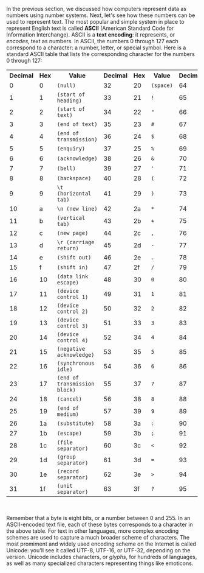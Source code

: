 In the previous section, we discussed how computers represent data as numbers using number systems. Next, let's see how these numbers can be used to represent text. The most popular and simple system in place to represent English text is called **ASCII** (American Standard Code for Information Interchange). ASCII is a **text encoding**: it represents, or *encodes*, text as numbers. In ASCII, the numbers 0 through 127 each correspond to a character: a number, letter, or special symbol. Here is a standard ASCII table that lists the corresponding character for the numbers 0 through 127:

<table class="table-striped" style="width: 100%;">
<tr><th>Decimal</th><th>Hex</th><th>Value</th><th>Decimal</th><th>Hex</th><th>Value</th><th>Decimal</th><th>Hex</th><th>Value</th><th>Decimal</th><th>Hex</th><th>Value</th></tr>
<tr><td>0</td><td>0</td><td><code>(null)</code></td><td>32</td><td>20</td><td><code>(space)</code></td><td>64</td><td>40</td><td><code>@</code></td><td>96</td><td>60</td><td><code>`</code></td></tr>
<tr><td>1</td><td>1</td><td><code>(start of heading)</code></td><td>33</td><td>21</td><td><code>!</code></td><td>65</td><td>41</td><td><code>A</code></td><td>97</td><td>61</td><td><code>a</code></td></tr>
<tr><td>2</td><td>2</td><td><code>(start of text)</code></td><td>34</td><td>22</td><td><code>"</code></td><td>66</td><td>42</td><td><code>B</code></td><td>98</td><td>62</td><td><code>b</code></td></tr>
<tr><td>3</td><td>3</td><td><code>(end of text)</code></td><td>35</td><td>23</td><td><code>#</code></td><td>67</td><td>43</td><td><code>C</code></td><td>99</td><td>63</td><td><code>c</code></td></tr>
<tr><td>4</td><td>4</td><td><code>(end of transmission)</code></td><td>36</td><td>24</td><td><code>$</code></td><td>68</td><td>44</td><td><code>D</code></td><td>100</td><td>64</td><td><code>d</code></td></tr>
<tr><td>5</td><td>5</td><td><code>(enquiry)</code></td><td>37</td><td>25</td><td><code>%</code></td><td>69</td><td>45</td><td><code>E</code></td><td>101</td><td>65</td><td><code>e</code></td></tr>
<tr><td>6</td><td>6</td><td><code>(acknowledge)</code></td><td>38</td><td>26</td><td><code>&</code></td><td>70</td><td>46</td><td><code>F</code></td><td>102</td><td>66</td><td><code>f</code></td></tr>
<tr><td>7</td><td>7</td><td><code>(bell)</code></td><td>39</td><td>27</td><td><code>'</code></td><td>71</td><td>47</td><td><code>G</code></td><td>103</td><td>67</td><td><code>g</code></td></tr>
<tr><td>8</td><td>8</td><td><code>(backspace)</code></td><td>40</td><td>28</td><td><code>(</code></td><td>72</td><td>48</td><td><code>H</code></td><td>104</td><td>68</td><td><code>h</code></td></tr>
<tr><td>9</td><td>9</td><td><code>\t (horizontal tab)</code></td><td>41</td><td>29</td><td><code>)</code></td><td>73</td><td>49</td><td><code>I</code></td><td>105</td><td>69</td><td><code>i</code></td></tr>
<tr><td>10</td><td>a</td><td><code>\n (new line)</code></td><td>42</td><td>2a</td><td><code>*</code></td><td>74</td><td>4a</td><td><code>J</code></td><td>106</td><td>6a</td><td><code>j</code></td></tr>
<tr><td>11</td><td>b</td><td><code>(vertical tab)</code></td><td>43</td><td>2b</td><td><code>+</code></td><td>75</td><td>4b</td><td><code>K</code></td><td>107</td><td>6b</td><td><code>k</code></td></tr>
<tr><td>12</td><td>c</td><td><code>(new page)</code></td><td>44</td><td>2c</td><td><code>,</code></td><td>76</td><td>4c</td><td><code>L</code></td><td>108</td><td>6c</td><td><code>l</code></td></tr>
<tr><td>13</td><td>d</td><td><code>\r (carriage return)</code></td><td>45</td><td>2d</td><td><code>-</code></td><td>77</td><td>4d</td><td><code>M</code></td><td>109</td><td>6d</td><td><code>m</code></td></tr>
<tr><td>14</td><td>e</td><td><code>(shift out)</code></td><td>46</td><td>2e</td><td><code>.</code></td><td>78</td><td>4e</td><td><code>N</code></td><td>110</td><td>6e</td><td><code>n</code></td></tr>
<tr><td>15</td><td>f</td><td><code>(shift in)</code></td><td>47</td><td>2f</td><td><code>/</code></td><td>79</td><td>4f</td><td><code>O</code></td><td>111</td><td>6f</td><td><code>o</code></td></tr>
<tr><td>16</td><td>10</td><td><code>(data link escape)</code></td><td>48</td><td>30</td><td><code>0</code></td><td>80</td><td>50</td><td><code>P</code></td><td>112</td><td>70</td><td><code>p</code></td></tr>
<tr><td>17</td><td>11</td><td><code>(device control 1)</code></td><td>49</td><td>31</td><td><code>1</code></td><td>81</td><td>51</td><td><code>Q</code></td><td>113</td><td>71</td><td><code>q</code></td></tr>
<tr><td>18</td><td>12</td><td><code>(device control 2)</code></td><td>50</td><td>32</td><td><code>2</code></td><td>82</td><td>52</td><td><code>R</code></td><td>114</td><td>72</td><td><code>r</code></td></tr>
<tr><td>19</td><td>13</td><td><code>(device control 3)</code></td><td>51</td><td>33</td><td><code>3</code></td><td>83</td><td>53</td><td><code>S</code></td><td>115</td><td>73</td><td><code>s</code></td></tr>
<tr><td>20</td><td>14</td><td><code>(device control 4)</code></td><td>52</td><td>34</td><td><code>4</code></td><td>84</td><td>54</td><td><code>T</code></td><td>116</td><td>74</td><td><code>t</code></td></tr>
<tr><td>21</td><td>15</td><td><code>(negative acknowledge)</code></td><td>53</td><td>35</td><td><code>5</code></td><td>85</td><td>55</td><td><code>U</code></td><td>117</td><td>75</td><td><code>u</code></td></tr>
<tr><td>22</td><td>16</td><td><code>(synchronous idle)</code></td><td>54</td><td>36</td><td><code>6</code></td><td>86</td><td>56</td><td><code>V</code></td><td>118</td><td>76</td><td><code>v</code></td></tr>
<tr><td>23</td><td>17</td><td><code>(end of transmission block)</code></td><td>55</td><td>37</td><td><code>7</code></td><td>87</td><td>57</td><td><code>W</code></td><td>119</td><td>77</td><td><code>w</code></td></tr>
<tr><td>24</td><td>18</td><td><code>(cancel)</code></td><td>56</td><td>38</td><td><code>8</code></td><td>88</td><td>58</td><td><code>X</code></td><td>120</td><td>78</td><td><code>x</code></td></tr>
<tr><td>25</td><td>19</td><td><code>(end of medium)</code></td><td>57</td><td>39</td><td><code>9</code></td><td>89</td><td>59</td><td><code>Y</code></td><td>121</td><td>79</td><td><code>y</code></td></tr>
<tr><td>26</td><td>1a</td><td><code>(substitute)</code></td><td>58</td><td>3a</td><td><code>:</code></td><td>90</td><td>5a</td><td><code>Z</code></td><td>122</td><td>7a</td><td><code>z</code></td></tr>
<tr><td>27</td><td>1b</td><td><code>(escape)</code></td><td>59</td><td>3b</td><td><code>;</code></td><td>91</td><td>5b</td><td><code>[</code></td><td>123</td><td>7b</td><td><code>{</code></td></tr>
<tr><td>28</td><td>1c</td><td><code>(file separator)</code></td><td>60</td><td>3c</td><td><code><</code></td><td>92</td><td>5c</td><td><code>\</code></td><td>124</td><td>7c</td><td><code>|</code></td></tr>
<tr><td>29</td><td>1d</td><td><code>(group separator)</code></td><td>61</td><td>3d</td><td><code>=</code></td><td>93</td><td>5d</td><td><code>]</code></td><td>125</td><td>7d</td><td><code>}</code></td></tr>
<tr><td>30</td><td>1e</td><td><code>(record separator)</code></td><td>62</td><td>3e</td><td><code>></code></td><td>94</td><td>5e</td><td><code>^</code></td><td>126</td><td>7e</td><td><code>~</code></td></tr>
<tr><td>31</td><td>1f</td><td><code>(unit separator)</code></td><td>63</td><td>3f</td><td><code>?</code></td><td>95</td><td>5f</td><td><code>_</code></td><td>127</td><td>7f</td><td><code>(delete)</code></td></tr>
</table>
<br/>

Remember that a byte is eight bits, or a number between 0 and 255. In an ASCII-encoded text file, each of these bytes corresponds to a character in the above table. For text in other languages, more complex encoding schemes are used to capture a much broader scheme of characters. The most promiment and widely used encoding scheme on the Internet is called Unicode: you'll see it called UTF-8, UTF-16, or UTF-32, depending on the version. Unicode includes characters, or *glyphs*, for hundreds of languages, as well as many specialized characters representing things like emoticons.